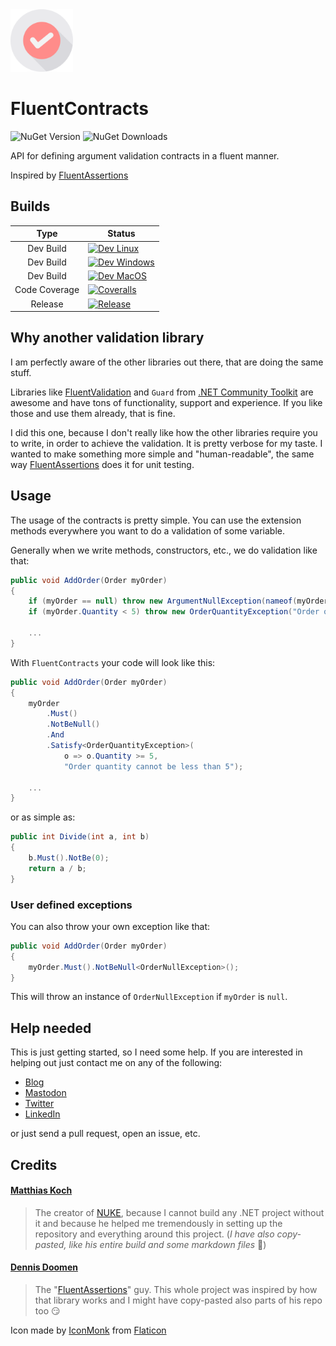 <img alt="Logo" width="100px" src="https://github.com/FluentContracts/FluentContracts/raw/develop/assets/icon.png"/>

# FluentContracts
![NuGet Version](https://img.shields.io/nuget/v/FluentContracts?style=for-the-badge&logo=nuget&logoColor=white&color=green)
![NuGet Downloads](https://img.shields.io/nuget/dt/FluentContracts?style=for-the-badge&logo=nuget&logoColor=white)

API for defining argument validation contracts in a fluent manner.

Inspired by [FluentAssertions](https://github.com/fluentassertions/fluentassertions)

## Builds

|     Type      | Status                                                                                                                                                                                                                                                                 |
|:-------------:|------------------------------------------------------------------------------------------------------------------------------------------------------------------------------------------------------------------------------------------------------------------------|
|   Dev Build   | [![Dev Linux](https://img.shields.io/github/actions/workflow/status/FluentContracts/FluentContracts/dev-linux.yml?branch=dev&style=for-the-badge&logo=linux&logoColor=white)](https://github.com/FluentContracts/FluentContracts/actions)                              |
|   Dev Build   | [![Dev Windows](https://img.shields.io/github/actions/workflow/status/FluentContracts/FluentContracts/dev-windows.yml?branch=dev&style=for-the-badge&logo=windows10&logoColor=white)](https://github.com/FluentContracts/FluentContracts/actions)                      |
|   Dev Build   | [![Dev MacOS](https://img.shields.io/github/actions/workflow/status/FluentContracts/FluentContracts/dev-macos.yml?branch=dev&style=for-the-badge&logo=Apple&logoColor=white)](https://github.com/FluentContracts/FluentContracts/actions)                              |
| Code Coverage | [![Coveralls](https://img.shields.io/coverallsCoverage/github/FluentContracts/FluentContracts?branch=dev&style=for-the-badge&logo=coveralls&logoColor=white)](https://coveralls.io/github/FluentContracts/FluentContracts)                                             |
|    Release    | [![Release](https://img.shields.io/github/actions/workflow/status/FluentContracts/FluentContracts/master-release.yml?branch=master&style=for-the-badge&logo=nuget&logoColor=white&label=NuGet%20Packages)](https://github.com/FluentContracts/FluentContracts/actions) |

## Why another validation library

I am  perfectly aware of the other libraries out there, that are doing the same stuff.

Libraries like [FluentValidation](https://github.com/FluentValidation/FluentValidation) and `Guard` from [.NET Community Toolkit](https://github.com/CommunityToolkit/dotnet) are awesome 
and have tons of functionality, support and experience. If you like those and use them already, that is fine.

I did this one, because I don't really like how the other libraries require you to write, in order to achieve the validation.
It is pretty verbose for my taste. I wanted to make something more simple and "human-readable", the same way [FluentAssertions](https://github.com/fluentassertions/fluentassertions) does it for unit testing.

## Usage

The usage of the contracts is pretty simple. You can use the extension methods everywhere you want to do a validation of some variable.

Generally when we write methods, constructors, etc., we do validation like that:
```csharp
public void AddOrder(Order myOrder)
{
    if (myOrder == null) throw new ArgumentNullException(nameof(myOrder));    
    if (myOrder.Quantity < 5) throw new OrderQuantityException("Order quantity cannot be less than 5");
    
    ...
}
```

With `FluentContracts` your code will look like this:
```csharp
public void AddOrder(Order myOrder)
{
    myOrder
        .Must()
        .NotBeNull()
        .And
        .Satisfy<OrderQuantityException>(
            o => o.Quantity >= 5, 
            "Order quantity cannot be less than 5");
    
    ...
}
```

or as simple as:

```csharp
public int Divide(int a, int b)
{
    b.Must().NotBe(0);    
    return a / b;
}
```
### User defined exceptions

You can also throw your own exception like that:
```csharp
public void AddOrder(Order myOrder)
{
    myOrder.Must().NotBeNull<OrderNullException>();
}
```

This will throw an instance of `OrderNullException` if `myOrder` is `null`.

## Help needed

This is just getting started, so I need some help. If you are interested in helping out just contact me on any of the following:

- [Blog](https://todorov.bg)
- [Mastodon](https://infosec.exchange/@totollygeek)
- [Twitter](https://twitter.com/totollygeek/)
- [LinkedIn](https://www.linkedin.com/in/totollygeek/)

or just send a pull request, open an issue, etc.

## Credits

#### [Matthias Koch](https://twitter.com/matkoch87)
> The creator of [NUKE](https://nuke.build), because I cannot build any .NET project without it and because he helped me tremendously in setting up the repository and everything around this project. (_I have also copy-pasted, like his entire build and some markdown files_ 🤫)

#### [Dennis Doomen](https://twitter.com/ddoomen)
> The "[FluentAssertions](https://fluentassertions.com/)" guy. This whole project was inspired by how that library works and I might have copy-pasted also parts of his repo too 😏

Icon made by [IconMonk](https://www.flaticon.com/authors/icon-monk) from [Flaticon](https://www.flaticon.com) 

